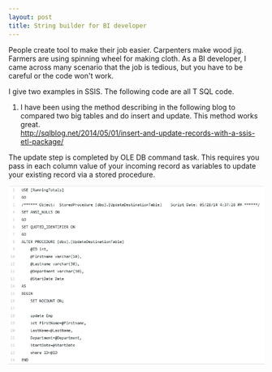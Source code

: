 ```yaml
---
layout: post
title: String builder for BI developer
---
```


People create tool to make their job easier. Carpenters make wood jig.  Farmers are using spinning wheel for making cloth. 
As a BI developer, I came across many scenario that the job is tedious, but you have to be careful or the code won't work.

I give two examples in SSIS.  The following code are all T SQL code.  

1. I have been using the method describing in the following blog to compared two big tables and do insert and update.  This method works great.  
<http://sqlblog.net/2014/05/01/insert-and-update-records-with-a-ssis-etl-package/>  

The update step is completed by OLE DB command task. This requires you pass in each column value of your incoming record as variables to update your existing record via a stored procedure.  

<img src="/images/blog10/example1.PNG" >







